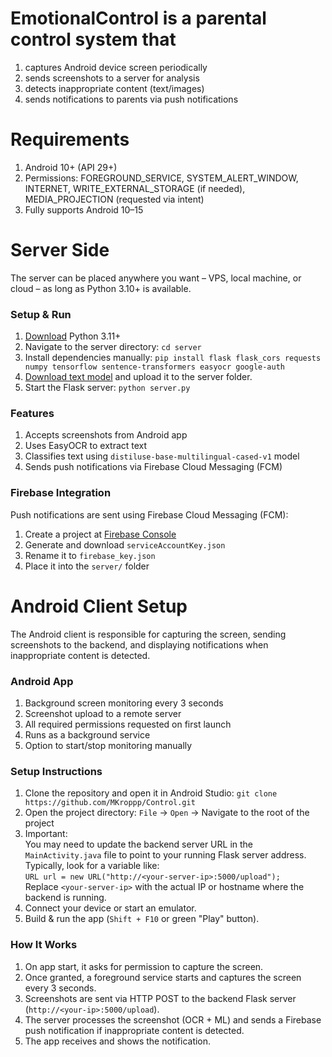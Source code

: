 # EmotionalControl is a parental control system that  
1. captures Android device screen periodically  
2. sends screenshots to a server for analysis  
3. detects inappropriate content (text/images)  
4. sends notifications to parents via push notifications

# Requirements  
1. Android 10+ (API 29+)
2. Permissions: FOREGROUND_SERVICE, SYSTEM_ALERT_WINDOW, INTERNET, WRITE_EXTERNAL_STORAGE (if needed), MEDIA_PROJECTION (requested via intent)  
3. Fully supports Android 10–15

# Server Side  
The server can be placed anywhere you want – VPS, local machine, or cloud – as long as Python 3.10+ is available.  

### Setup & Run  
1. [Download](https://www.python.org/downloads/) Python 3.11+  
2. Navigate to the server directory: `cd server`  
3. Install dependencies manually:  `pip install flask flask_cors requests numpy tensorflow sentence-transformers easyocr google-auth`  
4. [Download text model](https://drive.google.com/file/d/1vAOGjnRNflSSvwNEAD-oYNpOhQBO_IgR/view?usp=drive_link) and upload it to the server folder.  
5. Start the Flask server: `python server.py`  

### Features  
1. Accepts screenshots from Android app
2. Uses EasyOCR to extract text
3. Classifies text using `distiluse-base-multilingual-cased-v1` model
4. Sends push notifications via Firebase Cloud Messaging (FCM)

### Firebase Integration  
Push notifications are sent using Firebase Cloud Messaging (FCM):
1. Create a project at [Firebase Console](https://console.firebase.google.com)  
2. Generate and download `serviceAccountKey.json`
3. Rename it to `firebase_key.json`
4. Place it into the `server/` folder

# Android Client Setup  
The Android client is responsible for capturing the screen, sending screenshots to the backend, and displaying notifications when inappropriate content is detected.  

### Android App  
1. Background screen monitoring every 3 seconds
2. Screenshot upload to a remote server
3. All required permissions requested on first launch
4. Runs as a background service
5. Option to start/stop monitoring manually

### Setup Instructions  
1. Clone the repository and open it in Android Studio: `git clone https://github.com/MKroppp/Control.git`  
2. Open the project directory: `File` → `Open` → Navigate to the root of the project  
3. Important:  
   You may need to update the backend server URL in the `MainActivity.java` file to point to your running Flask server address.  
   Typically, look for a variable like:  
   `URL url = new URL("http://<your-server-ip>:5000/upload");`  
   Replace `<your-server-ip>` with the actual IP or hostname where the backend is running.  
5. Connect your device or start an emulator.  
6. Build & run the app (`Shift + F10` or green "Play" button).  

### How It Works  
1. On app start, it asks for permission to capture the screen.  
2. Once granted, a foreground service starts and captures the screen every 3 seconds.  
3. Screenshots are sent via HTTP POST to the backend Flask server (`http://<your-ip>:5000/upload`).  
4. The server processes the screenshot (OCR + ML) and sends a Firebase push notification if inappropriate content is detected.  
5. The app receives and shows the notification.  



